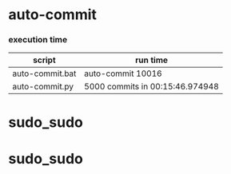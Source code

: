 # auto-commit

### execution time 

| script | run time |
| ------ | -------- |
| auto-commit.bat | auto-commit 10016  |
| auto-commit.py | 5000 commits in 00:15:46.974948 |
# sudo_sudo
# sudo_sudo

